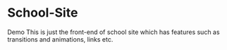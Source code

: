 # School-Site
Demo
This is just the front-end of school site which has features such as transitions and animations, links etc.
